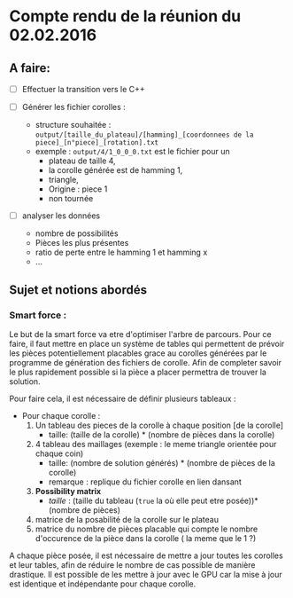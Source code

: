 # Compte rendu de la réunion du 02.02.2016

## A faire:

- [ ] Effectuer la transition vers le C++
- [ ] Générer les fichier corolles : 
    - structure souhaitée : `output/[taille_du_plateau]/[hamming]_[coordonnees de la piece]_[n°piece]_[rotation].txt` <a name="convention"></a>
    - exemple : `output/4/1_0_0_0.txt` est le fichier pour un 
        - plateau de taille 4, 
        - la corolle générée est de hamming 1, 
        - triangle, 
        - Origine : piece 1
        - non tournée

- [ ] analyser les données 
    - nombre de possibilités
    - Pièces les plus présentes
    - ratio de perte entre le hamming 1 et hamming x
    - ...

## Sujet et notions abordés 

### Smart force : 

Le but de la smart force va etre d'optimiser l'arbre de parcours. Pour ce faire, il faut mettre en place un système de tables qui permettent de prévoir les pièces potentiellement placables grace au corolles générées par le programme de génération des fichiers de corolle. Afin de completer savoir le plus rapidement possible si la pièce a placer permettra de trouver la solution.

Pour faire cela, il est nécessaire de définir plusieurs tableaux :

- Pour chaque corolle :
    1. Un tableau des pieces de la corolle à chaque position [de la corolle]
        - taille: (taille de la corolle) * (nombre de pièces dans la corolle)
    1. 4 tableau des maillages (exemple : le meme triangle orientée pour chaque coin)
        - taille: (nombre de solution générés) * (nombre de pièces de la corolle)
        - remarque : replique du fichier corolle en lien dansant
    1. **Possibility matrix**
        - *taille* : (taille du tableau (`true` la où elle peut etre posée))*(nombre de pièces)
    1. matrice de la posabilité de la corolle sur le plateau
    1. matrice du nombre de pièces placable qui compte le nombre d'occurence de la pièce dans la corolle ( la meme que le 1 ?)

A chaque pièce posée, il est nécessaire de mettre a jour toutes les corolles et leur tables, afin de réduire le nombre de cas possible de manière drastique. Il est possible de les mettre à jour avec le GPU car la mise à jour est identique et indépendante pour chaque corolle.